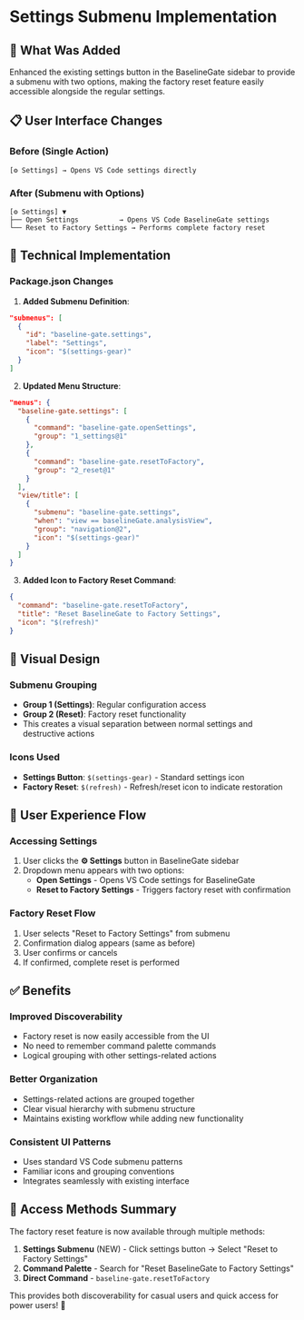 # Settings Submenu Implementation

## 🎯 What Was Added

Enhanced the existing settings button in the BaselineGate sidebar to provide a submenu with two options, making the factory reset feature easily accessible alongside the regular settings.

## 📋 User Interface Changes

### Before (Single Action)
```
[⚙️ Settings] → Opens VS Code settings directly
```

### After (Submenu with Options)
```
[⚙️ Settings] ▼
├── Open Settings          → Opens VS Code BaselineGate settings
└── Reset to Factory Settings → Performs complete factory reset
```

## 🔧 Technical Implementation

### Package.json Changes

1. **Added Submenu Definition**:
```json
"submenus": [
  {
    "id": "baseline-gate.settings",
    "label": "Settings",
    "icon": "$(settings-gear)"
  }
]
```

2. **Updated Menu Structure**:
```json
"menus": {
  "baseline-gate.settings": [
    {
      "command": "baseline-gate.openSettings",
      "group": "1_settings@1"
    },
    {
      "command": "baseline-gate.resetToFactory", 
      "group": "2_reset@1"
    }
  ],
  "view/title": [
    {
      "submenu": "baseline-gate.settings",
      "when": "view == baselineGate.analysisView",
      "group": "navigation@2",
      "icon": "$(settings-gear)"
    }
  ]
}
```

3. **Added Icon to Factory Reset Command**:
```json
{
  "command": "baseline-gate.resetToFactory",
  "title": "Reset BaselineGate to Factory Settings",
  "icon": "$(refresh)"
}
```

## 🎨 Visual Design

### Submenu Grouping
- **Group 1 (Settings)**: Regular configuration access
- **Group 2 (Reset)**: Factory reset functionality
- This creates a visual separation between normal settings and destructive actions

### Icons Used
- **Settings Button**: `$(settings-gear)` - Standard settings icon
- **Factory Reset**: `$(refresh)` - Refresh/reset icon to indicate restoration

## 🚀 User Experience Flow

### Accessing Settings
1. User clicks the **⚙️ Settings** button in BaselineGate sidebar
2. Dropdown menu appears with two options:
   - **Open Settings** - Opens VS Code settings for BaselineGate
   - **Reset to Factory Settings** - Triggers factory reset with confirmation

### Factory Reset Flow  
1. User selects "Reset to Factory Settings" from submenu
2. Confirmation dialog appears (same as before)
3. User confirms or cancels
4. If confirmed, complete reset is performed

## ✅ Benefits

### Improved Discoverability
- Factory reset is now easily accessible from the UI
- No need to remember command palette commands
- Logical grouping with other settings-related actions

### Better Organization
- Settings-related actions are grouped together
- Clear visual hierarchy with submenu structure
- Maintains existing workflow while adding new functionality

### Consistent UI Patterns
- Uses standard VS Code submenu patterns
- Familiar icons and grouping conventions
- Integrates seamlessly with existing interface

## 🧪 Access Methods Summary

The factory reset feature is now available through multiple methods:

1. **Settings Submenu** (NEW) - Click settings button → Select "Reset to Factory Settings"
2. **Command Palette** - Search for "Reset BaselineGate to Factory Settings"
3. **Direct Command** - `baseline-gate.resetToFactory`

This provides both discoverability for casual users and quick access for power users! 🎉